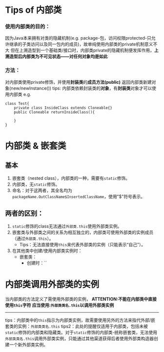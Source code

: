 # Tips of 内部类
### 使用内部类的目的：
因为Java本来拥有对类的隐藏机制(e.g. package-包，访问权限protected-只允许继承的子类访问以及同一包内的成员)，故单纯使用内部类的private机制意义不大
但在上溯造型到一个基础类/接口时，内部类private的隐藏机制便发挥作用，**上溯造型后内部类为不可见状态——对任何对象均是如此**
### 方法：
对内部类使用private修饰，并使用**封装类**的**成员方法(public)** 返回内部类新建对象(new/newInstance())
tips: 内部类依赖封装类的**对象**，有**封装类**对象才可以使用内部类
e.g.
```
class Test{
    private class InsideClass extends Cloneable{}
    public Cloneable returnInsideClass(){
        
    }
}
```
# 内部类 & 嵌套类
## 基本
1. 嵌套类（nested class），内部类的一种，需要有`static`修饰。
2. 内部类，无`static`修饰。
3. 命名：对于这两者，其全名均为`packageName.OutClassName$InsertedClassName`，使用"$"符号表示。


## 两者的区别：
1. `static`修饰的class无法通过`外部类.this`使用外部类实例。
2. 嵌套类与外部类之间的关系为相互独立的，内部类可使用外部类的实例成员（通过`外部类.this`）。
	- Tips：无法直接使用`this`来代表外部类的实例（只能表示“自己”）。
3. 在其他类中创建/使用内部类实例时：
	- 嵌套类：
		- 创建时：``

# 内部类调用外部类的实例
当内部类的方法定义了需使用外部类的实例，
**ATTENTION:不能在内部类中直接使用`this`字符**
**应当使用:`外部类类名.this`以调用外部类实例**
****
tips：内部类中的`this`指示为内部类实例，故需要使用另外的方法来指代外部/嵌套类的实例：`外部类类名.this`
tips2：此处的提醒仅适用于内部类，包括未被`static`修饰的内部类和隐藏类。对于`static`修饰的内部类-统称嵌套类，无法使用`外部类类名.this`调用外部类实例，只能通过其他渠道获得后者使用外部类构造器创建一个新外部类实例。

